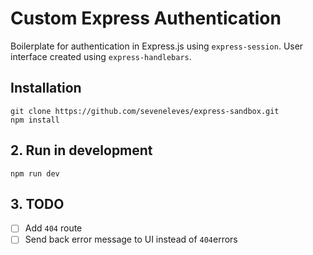# Custom Express Authentication

Boilerplate for authentication in Express.js using ```express-session```. User interface created using ```express-handlebars```. 

## Installation

```
git clone https://github.com/seveneleves/express-sandbox.git
npm install
```

## 2. Run in development
```
npm run dev
```

## 3. TODO
- [ ] Add ```404``` route
- [ ] Send back error message to UI instead of ```404```errors